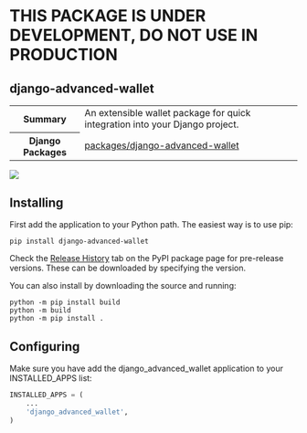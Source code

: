 # THIS PACKAGE IS UNDER DEVELOPMENT, DO NOT USE IN PRODUCTION

django-advanced-wallet
----------------------

<dl>
    <table>
      <tr>
        <th>Summary</th>
        <td>An extensible wallet package for quick integration into your Django project.</td>
      </tr> 
      <tr> 
        <th>Django Packages</th>
        <td><a href="https://djangopackages.org/packages/p/django-advanced-wallet/">packages/django-advanced-wallet</a></td>
      </tr>
    </table>
</dl>

[![](https://www.buymeacoffee.com/assets/img/custom_images/orange_img.png)](https://www.buymeacoffee.com/riquedevbr)

## Installing

First add the application to your Python path. The easiest way is to use pip:

```shell
pip install django-advanced-wallet
```

Check the [Release History](https://pypi.org/project/django-advanced-wallet/#history) tab on the PyPI package page for
pre-release versions. These can be downloaded by specifying the version.

You can also install by downloading the source and running:

```shell
python -m pip install build
python -m build
python -m pip install .
```

## Configuring

Make sure you have add the django_advanced_wallet application to your INSTALLED_APPS list:

```python
INSTALLED_APPS = (
    ...
    'django_advanced_wallet',
)
```
